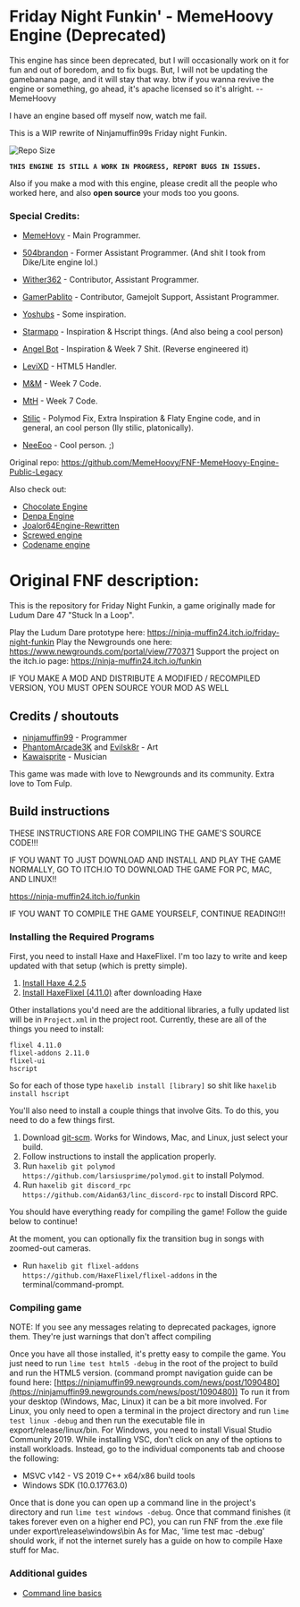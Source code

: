 # Friday Night Funkin' - MemeHoovy Engine (Deprecated)

This engine has since been deprecated, but I will occasionally work on it for fun and out of boredom, and to fix bugs. But, I will not be updating the gamebanana page, and it will stay that way. btw if you wanna revive the engine or something, go ahead, it's apache licensed so it's alright. --MemeHoovy

I have an engine based off myself now, watch me fail.

This is a WIP rewrite of Ninjamuffin99s Friday night Funkin.

![Repo Size](https://img.shields.io/github/repo-size/Hoovy-Team/FNF-MemeHoovy-Engine-New)

<b>`THIS ENGINE IS STILL A WORK IN PROGRESS, REPORT BUGS IN ISSUES.`</b>

Also if you make a mod with this engine, please credit all the people who worked here, and also **open source** your mods too you goons.

### Special Credits:
- [MemeHovy](https://github.com/MemeHovy) - Main Programmer.

- [504brandon](https://github.com/504brandon) - Former Assistant Programmer. (And shit I took from Dike/Lite engine lol.)

- [Wither362](https://github.com/Wither362) - Contributor, Assistant Programmer.

- [GamerPablito](https://github.com/GamerPablito) - Contributor, Gamejolt Support, Assistant Programmer.

- [Yoshubs](https://github.com/Yoshubs) - Some inspiration.

- [Starmapo](https://github.com/Starmapo) - Inspiration & Hscript things. (And also being a cool person)

- [Angel Bot](https://github.com/AngelDTF) - Inspiration & Week 7 Shit. (Reverse engineered it)

- [LeviXD](https://github.com/LEVIXDDLMAO) - HTML5 Handler.

- [M&M](https://github.com/ActualMandM) - Week 7 Code.

- [MtH](https://github.com/PrincessMtH) - Week 7 Code.

- [Stilic](https://github.com/Stilic) - Polymod Fix, Extra Inspiration & Flaty Engine code, and in general, an cool person (Ily stilic, platonically).

- [NeeEoo](https://github.com/NeeEoo) - Cool person. ;)

Original repo: https://github.com/MemeHoovy/FNF-MemeHoovy-Engine-Public-Legacy

Also check out:
- [Chocolate Engine](https://github.com/Joalor64GH/Chocolate-Engine)
- [Denpa Engine](https://github.com/UmbratheUmbreon/PublicDenpaEngine)
- [Joalor64Engine-Rewritten](https://github.com/Joalor64GH/Joalor64-Engine-Rewrite)
- [Screwed engine](https://github.com/miksel1/FNF-ScrewedEngine)
- [Codename engine](https://github.com/FNF-CNE-Devs/CodenameEngine)

# Original FNF description:
This is the repository for Friday Night Funkin, a game originally made for Ludum Dare 47 "Stuck In a Loop".

Play the Ludum Dare prototype here: https://ninja-muffin24.itch.io/friday-night-funkin
Play the Newgrounds one here: https://www.newgrounds.com/portal/view/770371
Support the project on the itch.io page: https://ninja-muffin24.itch.io/funkin

IF YOU MAKE A MOD AND DISTRIBUTE A MODIFIED / RECOMPILED VERSION, YOU MUST OPEN SOURCE YOUR MOD AS WELL

## Credits / shoutouts

- [ninjamuffin99](https://twitter.com/ninja_muffin99) - Programmer
- [PhantomArcade3K](https://twitter.com/phantomarcade3k) and [Evilsk8r](https://twitter.com/evilsk8r) - Art
- [Kawaisprite](https://twitter.com/kawaisprite) - Musician

This game was made with love to Newgrounds and its community. Extra love to Tom Fulp.

## Build instructions

THESE INSTRUCTIONS ARE FOR COMPILING THE GAME'S SOURCE CODE!!!

IF YOU WANT TO JUST DOWNLOAD AND INSTALL AND PLAY THE GAME NORMALLY, GO TO ITCH.IO TO DOWNLOAD THE GAME FOR PC, MAC, AND LINUX!!

https://ninja-muffin24.itch.io/funkin

IF YOU WANT TO COMPILE THE GAME YOURSELF, CONTINUE READING!!!

### Installing the Required Programs

First, you need to install Haxe and HaxeFlixel. I'm too lazy to write and keep updated with that setup (which is pretty simple). 
1. [Install Haxe 4.2.5](https://haxe.org/download/version/4.2.5/)
2. [Install HaxeFlixel (4.11.0)](https://haxeflixel.com/documentation/install-haxeflixel/) after downloading Haxe

Other installations you'd need are the additional libraries, a fully updated list will be in `Project.xml` in the project root. Currently, these are all of the things you need to install:
```
flixel 4.11.0
flixel-addons 2.11.0
flixel-ui
hscript
```
So for each of those type `haxelib install [library]` so shit like `haxelib install hscript`

You'll also need to install a couple things that involve Gits. To do this, you need to do a few things first.
1. Download [git-scm](https://git-scm.com/downloads). Works for Windows, Mac, and Linux, just select your build.
2. Follow instructions to install the application properly.
3. Run `haxelib git polymod https://github.com/larsiusprime/polymod.git` to install Polymod.
4. Run `haxelib git discord_rpc https://github.com/Aidan63/linc_discord-rpc` to install Discord RPC.

You should have everything ready for compiling the game! Follow the guide below to continue!

At the moment, you can optionally fix the transition bug in songs with zoomed-out cameras.
- Run `haxelib git flixel-addons https://github.com/HaxeFlixel/flixel-addons` in the terminal/command-prompt.

### Compiling game
NOTE: If you see any messages relating to deprecated packages, ignore them. They're just warnings that don't affect compiling

Once you have all those installed, it's pretty easy to compile the game. You just need to run `lime test html5 -debug` in the root of the project to build and run the HTML5 version. (command prompt navigation guide can be found here: [https://ninjamuffin99.newgrounds.com/news/post/1090480](https://ninjamuffin99.newgrounds.com/news/post/1090480))
To run it from your desktop (Windows, Mac, Linux) it can be a bit more involved. For Linux, you only need to open a terminal in the project directory and run `lime test linux -debug` and then run the executable file in export/release/linux/bin. For Windows, you need to install Visual Studio Community 2019. While installing VSC, don't click on any of the options to install workloads. Instead, go to the individual components tab and choose the following:
* MSVC v142 - VS 2019 C++ x64/x86 build tools
* Windows SDK (10.0.17763.0)

Once that is done you can open up a command line in the project's directory and run `lime test windows -debug`. Once that command finishes (it takes forever even on a higher end PC), you can run FNF from the .exe file under export\release\windows\bin
As for Mac, 'lime test mac -debug' should work, if not the internet surely has a guide on how to compile Haxe stuff for Mac.

### Additional guides

- [Command line basics](https://ninjamuffin99.newgrounds.com/news/post/1090480)

